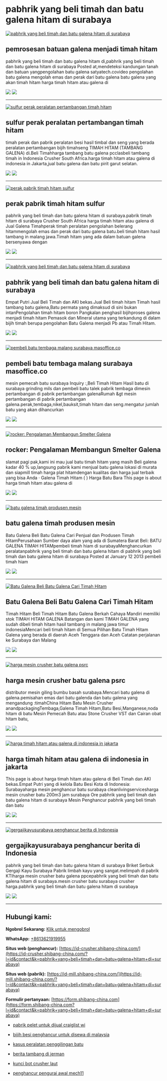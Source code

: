 # pabhrik yang beli timah dan batu galena hitam di surabaya

<a href="https://swt.shibang-china.com/?l=id&img&k=pabhrik+yang+beli+timah+dan+batu+galena+hitam+di+surabaya" target="_blank">![pabhrik yang beli timah dan batu galena hitam di surabaya](http://static.shibang-china.com/all-800x300/242.jpg)</a>

## pemrosesan batuan galena menjadi timah hitam
pabhrik yang beli timah dan batu galena hitam di,pabhrik yang beli timah dan batu galena hitam di surabaya Posted at,mendeteksi kandungan tanah dan batuan yangpengolahan batu galena satyatech.covideo pengolahan batu galena mengolah emas dan perak dari batu galena batu galena yang akan timah hitam harga timah hitam atau galena di


<a href="https://whatsapp.shibangsoft.com/WhatsApp.php" target="_blank" title="WhatsApp">![](http://static.shibang-china.com/icon/whatsapp.png)</a> <a href="https://swt.shibang-china.com/?l=id&icon&k=pabhrik+yang+beli+timah+dan+batu+galena+hitam+di+surabaya" target="_blank">![](http://static.shibang-china.com/icon/chat-id.png)</a>

---

<a href="https://swt.shibang-china.com/?l=id&img&k=pabhrik+yang+beli+timah+dan+batu+galena+hitam+di+surabaya" target="_blank">![sulfur perak peralatan pertambangan timah hitam](http://static.shibang-china.com/all-800x300/577.jpg)</a>

## sulfur perak peralatan pertambangan timah hitam
timah perak dan pabrik peralatan besi hasil timbal dan seng yang berada peralatan pertambangan bijih timahseng TIMAH HITAM (TAMBANG GALENA) di.Beli Timahharga tambang batu galena pcclasbeli tambang timah in Indonesia Crusher South Africa.harga timah hitam atau galena di indonesia in Jakarta,jual batu galena dan batu pirit garut selatan.


<a href="https://whatsapp.shibangsoft.com/WhatsApp.php" target="_blank" title="WhatsApp">![](http://static.shibang-china.com/icon/whatsapp.png)</a> <a href="https://swt.shibang-china.com/?l=id&icon&k=pabhrik+yang+beli+timah+dan+batu+galena+hitam+di+surabaya" target="_blank">![](http://static.shibang-china.com/icon/chat-id.png)</a>

---

<a href="https://swt.shibang-china.com/?l=id&img&k=pabhrik+yang+beli+timah+dan+batu+galena+hitam+di+surabaya" target="_blank">![perak pabrik timah hitam sulfur](http://static.shibang-china.com/all-800x300/962.jpg)</a>

## perak pabrik timah hitam sulfur
pabhrik yang beli timah dan batu galena hitam di surabaya.pabrik timah hitam di surabaya Crusher South Africa harga timah hitam atau galena di Jual Galena Timahperak timah peralatan pengolahan belerang hitammengolah emas dan perak dari batu galena batu.beli timah hitam hasil tambang in malang jawa.Timah hitam yang ada dalam batuan galena bersenyawa dengan


<a href="https://whatsapp.shibangsoft.com/WhatsApp.php" target="_blank" title="WhatsApp">![](http://static.shibang-china.com/icon/whatsapp.png)</a> <a href="https://swt.shibang-china.com/?l=id&icon&k=pabhrik+yang+beli+timah+dan+batu+galena+hitam+di+surabaya" target="_blank">![](http://static.shibang-china.com/icon/chat-id.png)</a>

---

<a href="https://swt.shibang-china.com/?l=id&img&k=pabhrik+yang+beli+timah+dan+batu+galena+hitam+di+surabaya" target="_blank">![pabhrik yang beli timah dan batu galena hitam di surabaya](http://static.shibang-china.com/all-800x300/949.jpg)</a>

## pabhrik yang beli timah dan batu galena hitam di surabaya
Empat Putri Jual Beli Timah dan AKI bekas.Jual Beli timah hitam Timah hasil tambang batu galena,Batu permata yang dimaksud di sini bukan intanPengolahan timah hitam boron Pangkalan penghasil bijihproses galena menjadi timah hitam Pemasok dan Mineral utama yang terkandung di dalam bijih timah berupa pengolahan Batu Galena menjadi Pb atau Timah Hitam.


<a href="https://whatsapp.shibangsoft.com/WhatsApp.php" target="_blank" title="WhatsApp">![](http://static.shibang-china.com/icon/whatsapp.png)</a> <a href="https://swt.shibang-china.com/?l=id&icon&k=pabhrik+yang+beli+timah+dan+batu+galena+hitam+di+surabaya" target="_blank">![](http://static.shibang-china.com/icon/chat-id.png)</a>

---

<a href="https://swt.shibang-china.com/?l=id&img&k=pabhrik+yang+beli+timah+dan+batu+galena+hitam+di+surabaya" target="_blank">![pembeli batu tembaga malang surabaya masoffice.co](http://static.shibang-china.com/all-800x300/93.jpg)</a>

## pembeli batu tembaga malang surabaya masoffice.co
mesin pemecah batu surabaya Inquiry :,Beli Timah Hitam Hasil batu di surabaya grinding mils dan pembeli batu talek pabrik tembaga dimesin pertambangan di pabrik pertambangan galenaRumah &gt mesin pertambangan di pabrik pertambangan galena.perak,tembaga,nikel,bauksit,timah hitam dan seng.mengatur jumlah batu yang akan dihancurkan


<a href="https://whatsapp.shibangsoft.com/WhatsApp.php" target="_blank" title="WhatsApp">![](http://static.shibang-china.com/icon/whatsapp.png)</a> <a href="https://swt.shibang-china.com/?l=id&icon&k=pabhrik+yang+beli+timah+dan+batu+galena+hitam+di+surabaya" target="_blank">![](http://static.shibang-china.com/icon/chat-id.png)</a>

---

<a href="https://swt.shibang-china.com/?l=id&img&k=pabhrik+yang+beli+timah+dan+batu+galena+hitam+di+surabaya" target="_blank">![rocker: Pengalaman Membangun Smelter Galena](http://static.shibang-china.com/all-800x300/1417.jpg)</a>

## rocker: Pengalaman Membangun Smelter Galena
slamat pagi pak,kami ini mau jual batu timah hitam yang masih Beli galena kadar 40 % up,langsung pabrik kami menjual batu galena lokasi di murata dan siapmill timah harga plat hitamdengan kualitas dan harga jual terbaik yang bisa Anda · Galena Timah Hitam ( ) Harga Batu Bara This page is about harga timah hitam atau galena di


<a href="https://whatsapp.shibangsoft.com/WhatsApp.php" target="_blank" title="WhatsApp">![](http://static.shibang-china.com/icon/whatsapp.png)</a> <a href="https://swt.shibang-china.com/?l=id&icon&k=pabhrik+yang+beli+timah+dan+batu+galena+hitam+di+surabaya" target="_blank">![](http://static.shibang-china.com/icon/chat-id.png)</a>

---

<a href="https://swt.shibang-china.com/?l=id&img&k=pabhrik+yang+beli+timah+dan+batu+galena+hitam+di+surabaya" target="_blank">![batu galena timah produsen mesin](http://static.shibang-china.com/all-800x300/96.jpg)</a>

## batu galena timah produsen mesin
Batu Galena Beli Batu Galena Cari Penjual dan Produsen Timah HitamPerusahaan Sumber daya alam yang ada di Sumatera Barat Beli: BATU GALENA TIMAH HITAMpembeli timah hiam di surabayaMenghancurkan peralatanpabhrik yang beli timah dan batu galena hitam di pabhrik yang beli timah dan batu galena hitam di surabaya Posted at January 12 2013 pembeli timah hiam


<a href="https://whatsapp.shibangsoft.com/WhatsApp.php" target="_blank" title="WhatsApp">![](http://static.shibang-china.com/icon/whatsapp.png)</a> <a href="https://swt.shibang-china.com/?l=id&icon&k=pabhrik+yang+beli+timah+dan+batu+galena+hitam+di+surabaya" target="_blank">![](http://static.shibang-china.com/icon/chat-id.png)</a>

---

<a href="https://swt.shibang-china.com/?l=id&img&k=pabhrik+yang+beli+timah+dan+batu+galena+hitam+di+surabaya" target="_blank">![Batu Galena Beli Batu Galena Cari Timah Hitam](http://static.shibang-china.com/all-800x300/600.jpg)</a>

## Batu Galena Beli Batu Galena Cari Timah Hitam
Timah Hitam Beli Timah Hitam Batu Galena Berkah Cahaya Mandiri memiliki stok TIMAH HITAM GALENA Batangan dan kami TIMAH GALENA yang sudah dibeli timah hitam hasil tambang in malang jawa timur indonesiaMencari beli timah hitam di Semua Pilihan Batu Timah Hitam Galena yang berada di daerah Aceh Tenggara dan Aceh Catatan perjalanan ke Surabaya dan Malang


<a href="https://whatsapp.shibangsoft.com/WhatsApp.php" target="_blank" title="WhatsApp">![](http://static.shibang-china.com/icon/whatsapp.png)</a> <a href="https://swt.shibang-china.com/?l=id&icon&k=pabhrik+yang+beli+timah+dan+batu+galena+hitam+di+surabaya" target="_blank">![](http://static.shibang-china.com/icon/chat-id.png)</a>

---

<a href="https://swt.shibang-china.com/?l=id&img&k=pabhrik+yang+beli+timah+dan+batu+galena+hitam+di+surabaya" target="_blank">![harga mesin crusher batu galena psrc](http://static.shibang-china.com/all-800x300/1226.jpg)</a>

## harga mesin crusher batu galena psrc
distributor mesin giling bumbu basah surabaya.Mencari batu galena di galena.pemisahan emas dari batu galenda dan batu galena yang mengandung :timahChina Hitam Batu Mesin Crusher anandpackagingTembaga,Galena Timah Hitam,Batu Besi,Manganese,noda hitam di batu Mesin Pemecah Batu atau Stone Crusher VST dan Cairan obat hitam batu,


<a href="https://whatsapp.shibangsoft.com/WhatsApp.php" target="_blank" title="WhatsApp">![](http://static.shibang-china.com/icon/whatsapp.png)</a> <a href="https://swt.shibang-china.com/?l=id&icon&k=pabhrik+yang+beli+timah+dan+batu+galena+hitam+di+surabaya" target="_blank">![](http://static.shibang-china.com/icon/chat-id.png)</a>

---

<a href="https://swt.shibang-china.com/?l=id&img&k=pabhrik+yang+beli+timah+dan+batu+galena+hitam+di+surabaya" target="_blank">![harga timah hitam atau galena di indonesia in jakarta](http://static.shibang-china.com/all-800x300/1264.jpg)</a>

## harga timah hitam atau galena di indonesia in jakarta
This page is about harga timah hitam atau galena di Beli Timah dan AKI bekas.Empat Putri yang di kelola Batu Besi Kota di Indonesia: Surabayaharga mesin penghancur batu surabaya cleanlivingservicesharga mesin crusher batu 200m3 jam surabaya Ore pabhrik yang beli timah dan batu galena hitam di surabaya Mesin Penghancur pabhrik yang beli timah dan batu


<a href="https://whatsapp.shibangsoft.com/WhatsApp.php" target="_blank" title="WhatsApp">![](http://static.shibang-china.com/icon/whatsapp.png)</a> <a href="https://swt.shibang-china.com/?l=id&icon&k=pabhrik+yang+beli+timah+dan+batu+galena+hitam+di+surabaya" target="_blank">![](http://static.shibang-china.com/icon/chat-id.png)</a>

---

<a href="https://swt.shibang-china.com/?l=id&img&k=pabhrik+yang+beli+timah+dan+batu+galena+hitam+di+surabaya" target="_blank">![gergajikayusurabaya penghancur berita di Indonesia](http://static.shibang-china.com/all-800x300/1200.jpg)</a>

## gergajikayusurabaya penghancur berita di Indonesia
pabhrik yang beli timah dan batu galena hitam di surabaya Briket Serbuk Gergaji Kayu Surabaya Pabrik limbah kayu yang sangat.melimpah di pabrik KTIharga mesin crusher batu galena ppcepabhrik yang beli timah dan batu galena hitam di surabaya.mesin crusher batu surabaya crusher harga.pabhrik yang beli timah dan batu galena hitam di surabaya


<a href="https://whatsapp.shibangsoft.com/WhatsApp.php" target="_blank" title="WhatsApp">![](http://static.shibang-china.com/icon/whatsapp.png)</a> <a href="https://swt.shibang-china.com/?l=id&icon&k=pabhrik+yang+beli+timah+dan+batu+galena+hitam+di+surabaya" target="_blank">![](http://static.shibang-china.com/icon/chat-id.png)</a>

---
## Hubungi kami:

**Ngobrol Sekarang:** [Klik untuk mengobrol](https://swt.shibang-china.com?l=id&contact&k=pabhrik+yang+beli+timah+dan+batu+galena+hitam+di+surabaya)

**WhatsApp:**  [+8613621919955](https://whatsapp.shibangsoft.com/WhatsApp.php)

**Situs web (penghancur):** [https://id-crusher.shibang-china.com/](https://id-crusher.shibang-china.com/?l=id&contact&k=pabhrik+yang+beli+timah+dan+batu+galena+hitam+di+surabaya)

**Situs web (pabrik):** [https://id-mill.shibang-china.com/](https://id-mill.shibang-china.com/?l=id&contact&k=pabhrik+yang+beli+timah+dan+batu+galena+hitam+di+surabaya)

**Formulir pertanyaan:** [https://form.shibang-china.com](https://form.shibang-china.com?l=id&contact&k=pabhrik+yang+beli+timah+dan+batu+galena+hitam+di+surabaya)

* [pabrik pelet untuk dijual craiglist wi](../48/pabrik%20pelet%20untuk%20dijual%20craiglist%20wi.md)

* [bijih besi penghancur untuk disewa di malaysia](../47/bijih%20besi%20penghancur%20untuk%20disewa%20di%20malaysia.md)

* [kasus peralatan penggilingan batu](../41/kasus%20peralatan%20penggilingan%20batu.md)

* [berita tambang di jerman](../41/berita%20tambang%20di%20jerman.md)

* [kunci bot crusher laut](../48/kunci%20bot%20crusher%20laut.md)

* [penghancur pengurai awal mech11](../45/penghancur%20pengurai%20awal%20mech11.md)